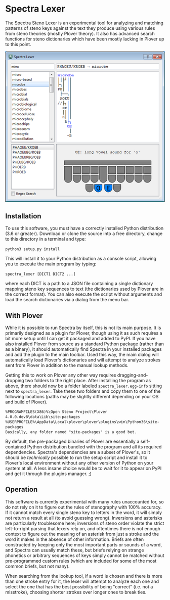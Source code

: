 Spectra Lexer
================

The Spectra Steno Lexer is an experimental tool for analyzing and matching patterns of steno keys against the text they produce using various rules from steno theories (mostly Plover theory). It also has advanced search functions for steno dictionaries which have been mostly lacking in Plover up to this point.

![Screenshot](doc/screenshot.png)

Installation
------------

To use this software, you must have a correctly installed Python distribution (3.6 or greater). Download or clone the source into a free directory, change to this directory in a terminal and type:

``python3 setup.py install``

This will install it to your Python distribution as a console script, allowing you to execute the main program by typing:

``spectra_lexer [DICT1 DICT2 ...]``

where each DICT is a path to a JSON file containing a single dictionary mapping steno key sequences to text (the dictionaries used by Plover are in the correct format). You can also execute the script without arguments and load the search dictionaries via a dialog from the menu bar.

With Plover
-----------

While it is possible to run Spectra by itself, this is not its main purpose. It is primarily designed as a plugin for Plover, though using it as such requires a bit more setup until I can get it packaged and added to PyPI. If you have also installed Plover from source as a standard Python package (rather than as a binary), it should automatically find Spectra in your installed packages and add the plugin to the main toolbar. Used this way, the main dialog will automatically load Plover's dictionaries and will attempt to analyze strokes sent from Plover in addition to the manual lookup methods.

Getting this to work on Plover any other way requires dragging-and-dropping two folders to the right place. After installing the program as above, there should now be a folder labeled ``spectra_lexer.egg-info`` sitting next to ``spectra_lexer``. Take these two folders and copy them to one of the following locations (paths may be slightly different depending on your OS and build of Plover).

```
%PROGRAMFILES(X86)%\Open Steno Project\Plover 4.0.0.dev8\data\Lib\site-packages
%USERPROFILE%\AppData\Local\plover\plover\plugins\win\Python36\site-packages
Basically, any folder named "site-packages" is a good bet.
```

By default, the pre-packaged binaries of Plover are essentially a self-contained Python distribution bundled with the program and all its required dependencies. Spectra's dependencies are a subset of Plover's, so it should be *technically* possible to run the setup script and install it to Plover's local environment without any other version of Python on your system at all. A less insane choice would be to wait for it to appear on PyPI and get it through the plugins manager. ;)



Operation
---------

This software is currently experimental with many rules unaccounted for, so do not rely on it to figure out the rules of stenography with 100% accuracy. If it cannot match every single steno key to letters in the word, it will simply not return a result at all (to avoid guessing wrong). Inversions and asterisks are particularly troublesome here; inversions of steno order violate the strict left-to-right parsing that lexers rely on, and oftentimes there is not enough context to figure out the meaning of an asterisk from just a stroke and the word it makes in the absence of other information. Briefs are often constructed by keeping only the most important parts or sounds of a word, and Spectra can usually match these, but briefs relying on strange phonetics or arbitrary sequences of keys simply cannot be matched without pre-programmed custom rules (which are included for some of the most common briefs, but not many).

When searching from the lookup tool, if a word is chosen and there is more than one stroke entry for it, the lexer will attempt to analyze each one and select the one that has the best possibility of being "correct" (i.e. not a misstroke), choosing shorter strokes over longer ones to break ties.